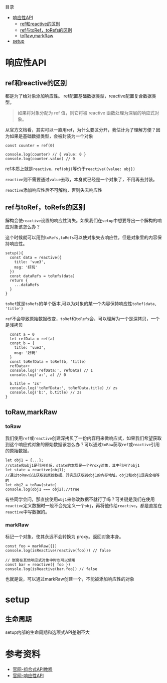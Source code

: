 目录
  - [响应性API](#响应性API)
    - [ref和reactive的区别](##ref和reactive的区别)
    - [ref与toRef，toRefs的区别](##ref与toRef，toRefs的区别)
    - [toRaw,markRaw](##toRaw,markRaw)
  - [setup](#setup)
# 响应性API
## ref和reactive的区别

都是为了给对象添加响应性。
ref配置基础数据类型，reactive配置复合数据类型。

> 如果将对象分配为 ref 值，则它将被 reactive 函数处理为深层的响应式对象。

从官方文档看，其实可以一直用ref，为什么要区分开，我估计为了理解方便？因为如果是基础数据类型，会被封装为一个对象
```
const counter = ref(0)

console.log(counter) // { value: 0 }
console.log(counter.value) // 0
```
ref本质上就是`reactive，ref(obj)`等价于`reactive({value: obj})`

`reactive`则不需要通过`value`去取，本身就已经是一个对象了，不用再去封装。

`reactive`添加响应性后不可解构，否则失去响应性

## ref与toRef，toRefs的区别

解构会使`reactive`设置的响应性消失。如果我们在`setup`中想要导出一个解构的响应对象该怎么办？

这个时候就可以用到`toRefs,toRefs`可以使对象失去响应性，但是对象里的内容保持响应性。
```
setup(){
  const data = reactive({
    title: 'vue3',
    msg: '好玩'
  })
  const dataRefs = toRefs(data)
  return {
    ...dataRefs
  }
}
```
`toRef`就是`toRefs`的单个版本,可以为对象的某一个内容保持响应性`toRef(data, 'title')`


`ref`不会导致原始数据改变，`toRef`和`toRefs`会，可以理解为一个是深拷贝，一个是浅拷贝
```setup(){
  const a = 0
  let refData = ref(a)
  const b = {
    title: 'vue3',
    msg: '好玩'
  }
  const toRefData = toRef(b, 'title)
  refData++
  console.log('refData:', refData) // 1
  console.log('a:', a) // 0
  
  b.title = 'zs'
  console.log('toRefData:', toRefData.title) // zs
  console.log('b:', b.title) // zs
}

```

## toRaw,markRaw

### toRaw
我们使用`ref`或`reactive`创建深拷贝了一份内容用来做响应式，如果我们希望获取到这个响应式对象的原始数据该怎么办？可以通过`toRaw`获取`ref`或`reactive`引用的原始数据。
```
let obj1 = {...};
//state和obj1是引用关系，state的本质是一个Proxy对象，其中引用了obj1
let state = reactive(obj1);
//通过toRaw方法获取到原始数据，其实是获取到obj1的内存地址，obj2和obj1是完全相等的
let obj2 = toRaw(state)
console.log(obj1 === obj2);//true

```
有些同学会问，那直接使用`obj1`来修改数据不就行了吗？可关键是我们在使用`reactive`定义数据时一般不会先定义一个`obj`，再将他传给`reactive`，都是直接在`reactive`中写数据的。

### markRaw
标记一个对象，使其永远不会转换为 proxy。返回对象本身。
```
const foo = markRaw({})
console.log(isReactive(reactive(foo))) // false

// 嵌套在其他响应式对象中时也可以使用
const bar = reactive({ foo })
console.log(isReactive(bar.foo)) // false
```
也就是说，可以通过markRaw创建一个，不能被添加响应性的对象

# setup
## 生命周期
setup内部的生命周期和选项式API差别不大


# 参考资料
- [官网-组合式API教程](https://v3.cn.vuejs.org/guide/composition-api-introduction.html#%E4%BB%80%E4%B9%88%E6%98%AF%E7%BB%84%E5%90%88%E5%BC%8F-api)
- [官网-响应性API](https://v3.cn.vuejs.org/api/reactivity-api.html)